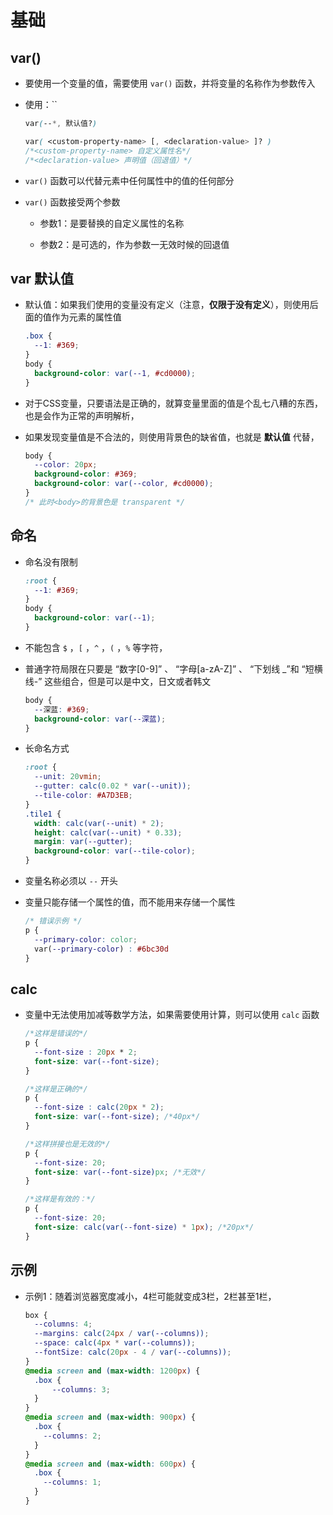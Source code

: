 # 基础

## var()

  - 要使用一个变量的值，需要使用 `var()` 函数，并将变量的名称作为参数传入

  - 使用：\`\`

    ```css
    var(--*, 默认值?)
    ```

    ```css
    var( <custom-property-name> [, <declaration-value> ]? )
    /*<custom-property-name> 自定义属性名*/
    /*<declaration-value> 声明值（回退值）*/
    ```

  - `var()` 函数可以代替元素中任何属性中的值的任何部分

  - `var()` 函数接受两个参数

      - 参数1：是要替换的自定义属性的名称

      - 参数2：是可选的，作为参数一无效时候的回退值

## var 默认值

  - 默认值：如果我们使用的变量没有定义（注意，**仅限于没有定义**），则使用后面的值作为元素的属性值

    ```css
    .box {
      --1: #369;
    }
    body {
      background-color: var(--1, #cd0000);
    }
    ```

  - 对于CSS变量，只要语法是正确的，就算变量里面的值是个乱七八糟的东西，也是会作为正常的声明解析，

  - 如果发现变量值是不合法的，则使用背景色的缺省值，也就是 **默认值** 代替，

    ```css
    body {
      --color: 20px;
      background-color: #369;
      background-color: var(--color, #cd0000);
    }
    /* 此时<body>的背景色是 transparent */
    ```

## 命名

  - 命名没有限制

    ```css
    :root {
      --1: #369;
    }
    body {
      background-color: var(--1);
    }
    ```

  - 不能包含 `$` ，`[` ，`^` ，`(` ，`%` 等字符，

  - 普通字符局限在只要是 “数字\[0-9]” 、 “字母\[a-zA-Z]” 、 “下划线 \_”和 “短横线-” 这些组合，但是可以是中文，日文或者韩文

    ```css
    body {
      --深蓝: #369;
      background-color: var(--深蓝);
    }
    ```

  - 长命名方式

    ```css
    :root {
      --unit: 20vmin;
      --gutter: calc(0.02 * var(--unit));
      --tile-color: #A7D3EB;
    }
    .tile1 {
      width: calc(var(--unit) * 2);
      height: calc(var(--unit) * 0.33);
      margin: var(--gutter);
      background-color: var(--tile-color);
    }
    ```

  - 变量名称必须以 `--` 开头

  - 变量只能存储一个属性的值，而不能用来存储一个属性

    ```css
    /* 错误示例 */
    p {
      --primary-color: color;
      var(--primary-color) : #6bc30d
    }
    ```

## calc

  - 变量中无法使用加减等数学方法，如果需要使用计算，则可以使用 `calc` 函数

    ```css
    /*这样是错误的*/
    p {
      --font-size : 20px * 2;
      font-size: var(--font-size);
    }

    /*这样是正确的*/
    p {
      --font-size : calc(20px * 2);
      font-size: var(--font-size); /*40px*/
    }

    /*这样拼接也是无效的*/
    p {
      --font-size: 20;
      font-size: var(--font-size)px; /*无效*/
    }

    /*这样是有效的：*/
    p {
      --font-size: 20;
      font-size: calc(var(--font-size) * 1px); /*20px*/
    }
    ```

## 示例

  - 示例1：随着浏览器宽度减小，4栏可能就变成3栏，2栏甚至1栏，

    ```css
    box {
      --columns: 4;
      --margins: calc(24px / var(--columns));
      --space: calc(4px * var(--columns));
      --fontSize: calc(20px - 4 / var(--columns));
    }
    @media screen and (max-width: 1200px) {
      .box {
          --columns: 3;
      }
    }
    @media screen and (max-width: 900px) {
      .box {
        --columns: 2;
      }
    }
    @media screen and (max-width: 600px) {
      .box {
        --columns: 1;
      }
    }
    ```
